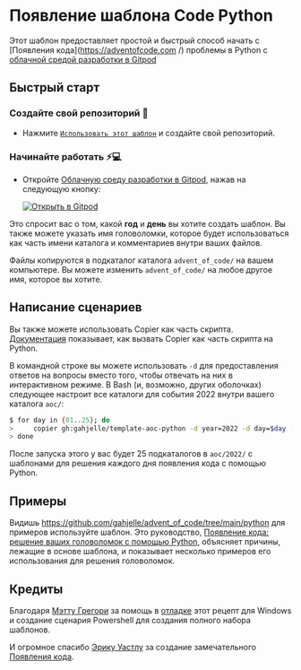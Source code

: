 # Появление шаблона Code Python

Этот шаблон предоставляет простой и быстрый способ начать с [Появления кода](https://adventofcode.com /) проблемы в Python с [облачной средой разработки в Gitpod](https://www.gitpod.io/cde )

## Быстрый старт

### Создайте свой репозиторий 📝

- Нажмите [`Использовать этот шаблон`](https://github.com/easy-zzz/python-temp/generate ) и создайте свой репозиторий.

### Начинайте работать ⚡💻

- Откройте [Облачную среду разработки в Gitpod](https://www.gitpod.io/cde ), нажав на следующую кнопку:

  [![Открыть в Gitpod](https://gitpod.io/button/open-in-gitpod.svg)](https://gitpod.io/from-referrer)

Это спросит вас о том, какой **год** и **день** вы хотите создать шаблон. Вы также можете указать имя головоломки, которое будет использоваться как часть имени каталога и комментариев внутри ваших файлов.

Файлы копируются в подкаталог каталога `advent_of_code/` на вашем компьютере. Вы можете изменить `advent_of_code/` на любое другое имя, которое вы хотите.

## Написание сценариев

Вы также можете использовать Copier как часть скрипта. [Документация](https://copier.readthedocs.io/en/stable/api/) показывает, как вызвать Copier как часть скрипта на Python.

В командной строке вы можете использовать `-d` для предоставления ответов на вопросы вместо того, чтобы отвечать на них в интерактивном режиме. В Bash (и, возможно, других оболочках) следующее настроит все каталоги для события 2022 внутри вашего каталога `aoc/`:

```sh
$ for day in {01..25}; do
>     copier gh:gahjelle/template-aoc-python -d year=2022 -d day=$day -d puzzle_name="" -d puzzle_dir=$day aoc/
> done
```

После запуска этого у вас будет 25 подкаталогов в `aoc/2022/` с шаблонами для решения каждого дня появления кода с помощью Python.

## Примеры

Видишь https://github.com/gahjelle/advent_of_code/tree/main/python для примеров используйте шаблон. Это руководство, [Появление кода: решение ваших головоломок с помощью Python](https://realpython.com/python-advent-of-code/), объясняет причины, лежащие в основе шаблона, и показывает несколько примеров его использования для решения головоломок.

## Кредиты

Благодаря [Мэтту Грегори](https://github.com/grovduck ) за помощь в [отладке](https://github.com/gahjelle/template-aoc-python/issues/1 ) этот рецепт для Windows и создание сценария Powershell для создания полного набора шаблонов.

И огромное спасибо [Эрику Уастлу](https://twitter.com/ericwastl/) за создание замечательного [Появления кода](https://adventofcode.com/).